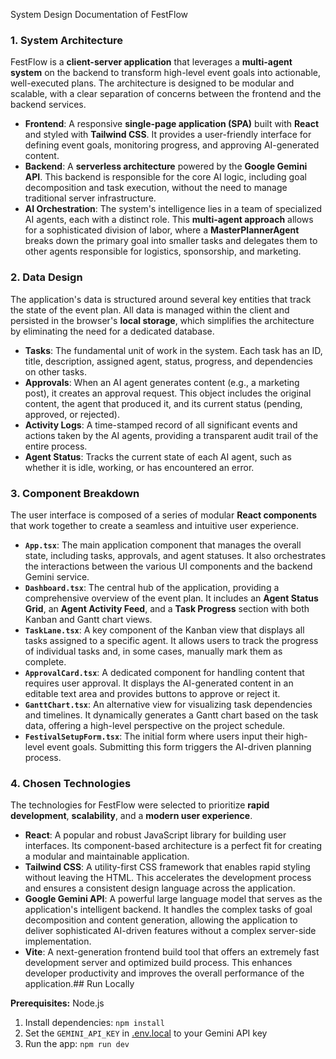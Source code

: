 System Design Documentation of FestFlow

### **1. System Architecture**

FestFlow is a **client-server application** that leverages a **multi-agent system** on the backend to transform high-level event goals into actionable, well-executed plans. The architecture is designed to be modular and scalable, with a clear separation of concerns between the frontend and the backend services.

* **Frontend**: A responsive **single-page application (SPA)** built with **React** and styled with **Tailwind CSS**. It provides a user-friendly interface for defining event goals, monitoring progress, and approving AI-generated content.
* **Backend**: A **serverless architecture** powered by the **Google Gemini API**. This backend is responsible for the core AI logic, including goal decomposition and task execution, without the need to manage traditional server infrastructure.
* **AI Orchestration**: The system's intelligence lies in a team of specialized AI agents, each with a distinct role. This **multi-agent approach** allows for a sophisticated division of labor, where a **MasterPlannerAgent** breaks down the primary goal into smaller tasks and delegates them to other agents responsible for logistics, sponsorship, and marketing.

### **2. Data Design**

The application's data is structured around several key entities that track the state of the event plan. All data is managed within the client and persisted in the browser's **local storage**, which simplifies the architecture by eliminating the need for a dedicated database.

* **Tasks**: The fundamental unit of work in the system. Each task has an ID, title, description, assigned agent, status, progress, and dependencies on other tasks.
* **Approvals**: When an AI agent generates content (e.g., a marketing post), it creates an approval request. This object includes the original content, the agent that produced it, and its current status (pending, approved, or rejected).
* **Activity Logs**: A time-stamped record of all significant events and actions taken by the AI agents, providing a transparent audit trail of the entire process.
* **Agent Status**: Tracks the current state of each AI agent, such as whether it is idle, working, or has encountered an error.

### **3. Component Breakdown**

The user interface is composed of a series of modular **React components** that work together to create a seamless and intuitive user experience.

* **`App.tsx`**: The main application component that manages the overall state, including tasks, approvals, and agent statuses. It also orchestrates the interactions between the various UI components and the backend Gemini service.
* **`Dashboard.tsx`**: The central hub of the application, providing a comprehensive overview of the event plan. It includes an **Agent Status Grid**, an **Agent Activity Feed**, and a **Task Progress** section with both Kanban and Gantt chart views.
* **`TaskLane.tsx`**: A key component of the Kanban view that displays all tasks assigned to a specific agent. It allows users to track the progress of individual tasks and, in some cases, manually mark them as complete.
* **`ApprovalCard.tsx`**: A dedicated component for handling content that requires user approval. It displays the AI-generated content in an editable text area and provides buttons to approve or reject it.
* **`GanttChart.tsx`**: An alternative view for visualizing task dependencies and timelines. It dynamically generates a Gantt chart based on the task data, offering a high-level perspective on the project schedule.
* **`FestivalSetupForm.tsx`**: The initial form where users input their high-level event goals. Submitting this form triggers the AI-driven planning process.

### **4. Chosen Technologies**

The technologies for FestFlow were selected to prioritize **rapid development**, **scalability**, and a **modern user experience**.

* **React**: A popular and robust JavaScript library for building user interfaces. Its component-based architecture is a perfect fit for creating a modular and maintainable application.
* **Tailwind CSS**: A utility-first CSS framework that enables rapid styling without leaving the HTML. This accelerates the development process and ensures a consistent design language across the application.
* **Google Gemini API**: A powerful large language model that serves as the application's intelligent backend. It handles the complex tasks of goal decomposition and content generation, allowing the application to deliver sophisticated AI-driven features without a complex server-side implementation.
* **Vite**: A next-generation frontend build tool that offers an extremely fast development server and optimized build process. This enhances developer productivity and improves the overall performance of the application.## Run Locally

**Prerequisites:**  Node.js


1. Install dependencies:
   `npm install`
2. Set the `GEMINI_API_KEY` in [.env.local](.env.local) to your Gemini API key
3. Run the app:
   `npm run dev`
